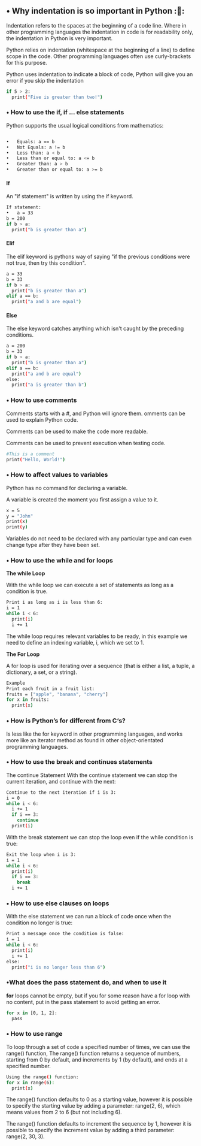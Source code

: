 ## • Why indentation is so important in Python ::snake::

Indentation refers to the spaces at the beginning of a code line.
Where in other programming languages the indentation in code is for readability only, the indentation in Python is very important.

Python relies on indentation (whitespace at the beginning of a line) to define scope in the code. Other programming languages often use curly-brackets for this purpose.

Python uses indentation to indicate a block of code, Python will give you an error if you skip the indentation

``` bash
if 5 > 2:
  print("Five is greater than two!")
```

### •	How to use the if, if ... else statements
Python supports the usual logical conditions from mathematics:
``` bash

•	Equals: a == b
•	Not Equals: a != b
•	Less than: a < b
•	Less than or equal to: a <= b
•	Greater than: a > b
•	Greater than or equal to: a >= b

```
#### If
An "if statement" is written by using the if keyword.

``` bash
If statement:
•	a = 33
b = 200
if b > a:
  print("b is greater than a")
```

#### Elif

The elif keyword is pythons way of saying "if the previous conditions
 were not true, then try this condition".
``` bash
a = 33
b = 33
if b > a:
  print("b is greater than a")
elif a == b:
  print("a and b are equal")
```

#### Else
The else keyword catches anything which isn't caught by the preceding conditions.
``` bash
a = 200
b = 33
if b > a:
  print("b is greater than a")
elif a == b:
  print("a and b are equal")
else:
  print("a is greater than b")
```

### •	How to use comments

Comments starts with a #, and Python will ignore them.
omments can be used to explain Python code.

Comments can be used to make the code more readable.

Comments can be used to prevent execution when testing code.
``` bash
#This is a comment
print("Hello, World!")
```
### •	How to affect values to variables
Python has no command for declaring a variable.

A variable is created the moment you first assign a value to it.
``` bash
x = 5
y = "John"
print(x)
print(y)
```
Variables do not need to be declared with any particular type and can even change type after they have been set.

### •	How to use the while and for loops

**The while Loop**

With the while loop we can execute a set of statements as long as a condition is true.
``` bash 
Print i as long as i is less than 6:
i = 1
while i < 6:
  print(i)
  i += 1
```
The while loop requires relevant variables to be ready, in this example we need to define an indexing variable, i, which we set to 1.

**The For Loop**

A for loop is used for iterating over a sequence (that is either a list, a tuple, a dictionary, a set, or a string).
``` bash
Example
Print each fruit in a fruit list:
fruits = ["apple", "banana", "cherry"]
for x in fruits:
  print(x)
```

### •	How is Python’s for different from C‘s?

Is less like the for keyword in other programming languages, and works more like an iterator method as found in other object-orientated programming languages.

### •	How to use the break and continues statements
The continue Statement
With the continue statement we can stop the current iteration, and continue with the next:

``` bash
Continue to the next iteration if i is 3:
i = 0
while i < 6:
  i += 1
  if i == 3:
    continue
  print(i)
```

With the break statement we can stop the loop even if the while condition is true:

``` bash
Exit the loop when i is 3:
i = 1
while i < 6:
  print(i)
  if i == 3:
    break
  i += 1
```

### •	How to use else clauses on loops

With the else statement we can run a block of code once when the condition no longer is true:

``` bash
Print a message once the condition is false:
i = 1
while i < 6:
  print(i)
  i += 1
else:
  print("i is no longer less than 6")
```
### •What does the pass statement do, and when to use it
**for** loops cannot be empty, but if you for some reason have a for loop with no content, put in the pass statement to avoid getting an error.

``` bash
for x in [0, 1, 2]:
  pass
```

### •	How to use range

To loop through a set of code a specified number of times, we can use the range() function,
The range() function returns a sequence of numbers, starting from 0 by default, and increments by 1 (by default), and ends at a specified number.

``` bash
Using the range() function:
for x in range(6):
  print(x)
```
The range() function defaults to 0 as a starting value, however it is possible to specify the starting value by adding a parameter: range(2, 6), which means values from 2 to 6 (but not including 6).

The range() function defaults to increment the sequence by 1, however it is possible to specify the increment value by adding a third parameter: range(2, 30, 3).